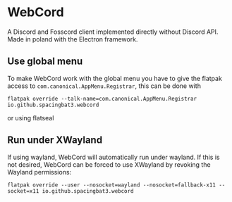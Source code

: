 # WebCord
A Discord and Fosscord client implemented directly without Discord API. Made in poland with the Electron framework.

## Use global menu
To make WebCord work with the global menu you have to give the flatpak access to `com.canonical.AppMenu.Registrar`, this can be done with
```
flatpak override --talk-name=com.canonical.AppMenu.Registrar io.github.spacingbat3.webcord
```
or using flatseal

## Run under XWayland
If using wayland, WebCord will automatically run under wayland. If this is not desired, WebCord can be forced to use XWayland by revoking the Wayland permissions:
```
flatpak override --user --nosocket=wayland --nosocket=fallback-x11 --socket=x11 io.github.spacingbat3.webcord
```
